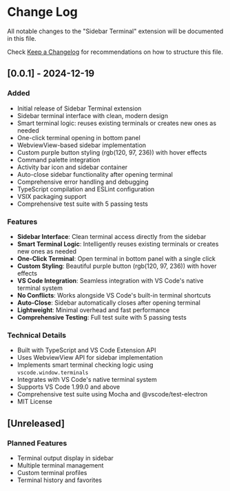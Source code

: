# Change Log

All notable changes to the "Sidebar Terminal" extension will be documented in this file.

Check [Keep a Changelog](http://keepachangelog.com/) for recommendations on how to structure this file.

## [0.0.1] - 2024-12-19

### Added
- Initial release of Sidebar Terminal extension
- Sidebar terminal interface with clean, modern design
- Smart terminal logic: reuses existing terminals or creates new ones as needed
- One-click terminal opening in bottom panel
- WebviewView-based sidebar implementation
- Custom purple button styling (rgb(120, 97, 236)) with hover effects
- Command palette integration
- Activity bar icon and sidebar container
- Auto-close sidebar functionality after opening terminal
- Comprehensive error handling and debugging
- TypeScript compilation and ESLint configuration
- VSIX packaging support
- Comprehensive test suite with 5 passing tests

### Features
- **Sidebar Interface**: Clean terminal access directly from the sidebar
- **Smart Terminal Logic**: Intelligently reuses existing terminals or creates new ones as needed
- **One-Click Terminal**: Open terminal in bottom panel with a single click
- **Custom Styling**: Beautiful purple button (rgb(120, 97, 236)) with hover effects
- **VS Code Integration**: Seamless integration with VS Code's native terminal system
- **No Conflicts**: Works alongside VS Code's built-in terminal shortcuts
- **Auto-Close**: Sidebar automatically closes after opening terminal
- **Lightweight**: Minimal overhead and fast performance
- **Comprehensive Testing**: Full test suite with 5 passing tests

### Technical Details
- Built with TypeScript and VS Code Extension API
- Uses WebviewView API for sidebar implementation
- Implements smart terminal checking logic using `vscode.window.terminals`
- Integrates with VS Code's native terminal system
- Supports VS Code 1.99.0 and above
- Comprehensive test suite using Mocha and @vscode/test-electron
- MIT License

## [Unreleased]

### Planned Features
- Terminal output display in sidebar
- Multiple terminal management
- Custom terminal profiles
- Terminal history and favorites
